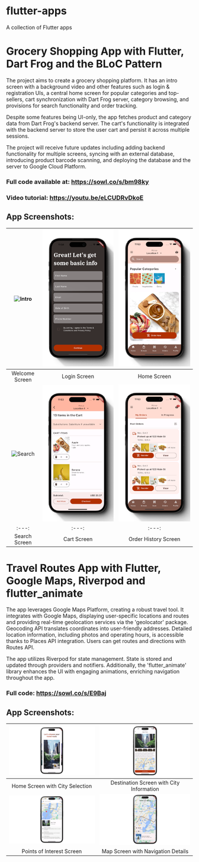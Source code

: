# flutter-apps
A collection of Flutter apps

# Grocery Shopping App with Flutter, Dart Frog and the BLoC Pattern
The project aims to create a grocery shopping platform. It has an intro screen with a background video and other features such as login & registration UIs, a central home screen for popular categories and top-sellers, cart synchronization with Dart Frog server, category browsing, and provisions for search functionality and order tracking.

Despite some features being UI-only, the app fetches product and category data from Dart Frog's backend server. The cart's functionality is integrated with the backend server to store the user cart and persist it across multiple sessions.

The project will receive future updates including adding backend functionality for multiple screens, syncing with an external database, introducing product barcode scanning, and deploying the database and the server to Google Cloud Platform.

### Full code available at: https://sowl.co/s/bm98ky
### Video tutorial: https://youtu.be/eLCUDRvDkoE

## App Screenshots: 
|![Intro](screenshots/intro.png) | ![Login](screenshots/grocery_shopping_app_login.png) | ![Home](screenshots/grocery_shopping_app_home.png) |
|:---:|:---:|:---:|
| Welcome Screen | Login Screen | Home Screen |
| ![Search](screenshots/search.png) | ![Cart](screenshots/grocery_shopping_app_cart.png) | ![Order History](screenshots/grocery_shopping_app_order_history.png) |
|:---:|:---:|:---:|
| Search Screen | Cart Screen | Order History Screen|


# Travel Routes App with Flutter, Google Maps, Riverpod and flutter_animate
The app leverages Google Maps Platform, creating a robust travel tool. It integrates with Google Maps, displaying user-specific locations and routes and providing real-time geolocation services via the 'geolocator' package. Geocoding API translates coordinates into user-friendly addresses. Detailed location information, including photos and operating hours, is accessible thanks to Places API integration. Users can get routes and directions with Routes API. 

The app utilizes Riverpod for state management. State is stored and updated through providers and notifiers. Additionally, the 'flutter_animate' library enhances the UI with engaging animations, enriching navigation throughout the app. 

### Full code: https://sowl.co/s/E9Baj

## App Screenshots: 
| ![Travel Routes App 3](screenshots/travel_routes_3.png) | ![Travel Routes App 2](screenshots/travel_routes_2.png) |
|:---:|:---:|
| Home Screen with City Selection | Destination Screen with City Information | 
| ![Travel Routes App 1](screenshots/travel_routes_1.png) | ![Travel Routes App 4](screenshots/travel_routes_4.png) |
| Points of Interest Screen | Map Screen with Navigation Details |
